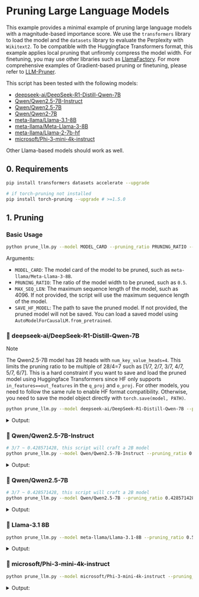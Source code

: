 # Pruning Large Language Models

This example provides a minimal example of pruning large language models with a magnitude-based importance score. We use the `transformers` library to load the model and the `datasets` library to evaluate the Perplexity with `Wikitext2`. To be compatible with the Huggingface Transformers format, this example applies local pruning that unfiromly compress the model width. For finetuning, you may use other libraries such as [LlamaFactory](https://github.com/hiyouga/LLaMA-Factory). For more comprehensive examples of Gradient-based pruning or finetuning, please refer to [LLM-Pruner](https://github.com/horseee/LLM-Pruner).

This script has been tested with the following models:

*  [deepseek-ai/DeepSeek-R1-Distill-Qwen-7B](https://huggingface.co/deepseek-ai/DeepSeek-R1-Distill-Qwen-7B)
*  [Qwen/Qwen2.5-7B-Instruct](https://huggingface.co/Qwen/Qwen2.5-7B-Instruct)
*  [Qwen/Qwen2.5-7B](https://huggingface.co/Qwen/Qwen2.5-7B)
*  [Qwen/Qwen2-7B](https://huggingface.co/Qwen/Qwen2-7B)
*  [meta-llama/Llama-3.1-8B](https://huggingface.co/meta-llama/Llama-3.1-8B)
*  [meta-llama/Meta-Llama-3-8B](https://huggingface.co/meta-llama/Meta-Llama-3-8B)
*  [meta-llama/Llama-2-7b-hf](https://huggingface.co/meta-llama/Llama-2-7b-hf)
*  [microsoft/Phi-3-mini-4k-instruct](https://huggingface.co/microsoft/Phi-3-mini-4k-instruct)


Other Llama-based models should work as well.


## 0. Requirements

```bash
pip install transformers datasets accelerate --upgrade

# if torch-pruning not installed
pip install torch-pruning --upgrade # >=1.5.0
```

## 1. Pruning

### Basic Usage
  
```bash
python prune_llm.py --model MODEL_CARD --pruning_ratio PRUNING_RATIO --max_seq_len MAX_SEQ_LEN --save_model SAVE_HF_MODEL
```

Arguments:
- `MODEL_CARD`: The model card of the model to be pruned, such as `meta-llama/Meta-Llama-3-8B`.
- `PRUNING_RATIO`: The ratio of the model width to be pruned, such as `0.5`. 
- `MAX_SEQ_LEN`: The maximum sequence length of the model, such as 4096. If not provided, the script will use the maximum sequence length of the model.
- `SAVE_HF_MODEL`: The path to save the pruned model. If not provided, the pruned model will not be saved. You can load a saved model using `AutoModelForCausalLM.from_pretrained`.


### :rocket: deepseek-ai/DeepSeek-R1-Distill-Qwen-7B

> [!NOTE]  
> The Qwen2.5-7B model has 28 heads with ``num_key_value_heads=4``. This limits the pruning ratio to be multiple of 28/4=7 such as [1/7, 2/7, 3/7, 4/7, 5/7, 6/7]. This is a hard constraint if you want to save and load the pruned model using Huggingface Transformers since HF only supports ``in_features==out_features`` in the ``q_proj`` and ``o_proj``. For other models, you need to follow the same rule to enable HF format compatibility. Otherwise, you need to save the model object directly with ``torch.save(model, PATH)``.
```bash
python prune_llm.py --model deepseek-ai/DeepSeek-R1-Distill-Qwen-7B --pruning_ratio 0.428571428 --max_seq_len 4096
```
<details>
<summary>Output:</summary>

```
Qwen2ForCausalLM(
  (model): Qwen2Model(
    (embed_tokens): Embedding(152064, 3584) => (embed_tokens): Embedding(152064, 2048)
    (layers): ModuleList(
      (0-27): 28 x Qwen2DecoderLayer(
        (self_attn): Qwen2Attention(
          (q_proj): Linear(in_features=3584, out_features=3584, bias=True) => (q_proj): Linear(in_features=2048, out_features=2048, bias=True)
          (k_proj): Linear(in_features=3584, out_features=512, bias=True) => (k_proj): Linear(in_features=2048, out_features=512, bias=True)
          (v_proj): Linear(in_features=3584, out_features=512, bias=True) => (v_proj): Linear(in_features=2048, out_features=512, bias=True)
          (o_proj): Linear(in_features=3584, out_features=3584, bias=False) => (o_proj): Linear(in_features=2048, out_features=2048, bias=False)
        )
        (mlp): Qwen2MLP(
          (gate_proj): Linear(in_features=3584, out_features=18944, bias=False) => (gate_proj): Linear(in_features=2048, out_features=10824, bias=False)
          (up_proj): Linear(in_features=3584, out_features=18944, bias=False) => (up_proj): Linear(in_features=2048, out_features=10824, bias=False)
          (down_proj): Linear(in_features=18944, out_features=3584, bias=False) => (down_proj): Linear(in_features=10824, out_features=2048, bias=False)
          (act_fn): SiLU()
        )
        (input_layernorm): Qwen2RMSNorm((3584,), eps=1e-06) => (input_layernorm): Qwen2RMSNorm((2048,), eps=1e-06)
        (post_attention_layernorm): Qwen2RMSNorm((3584,), eps=1e-06) => (post_attention_layernorm): Qwen2RMSNorm((2048,), eps=1e-06)
      )
    )
    (norm): Qwen2RMSNorm((3584,), eps=1e-06) => (norm): Qwen2RMSNorm((2048,), eps=1e-06)
    (rotary_emb): Qwen2RotaryEmbedding()
  )
  (lm_head): Linear(in_features=3584, out_features=152064, bias=False) => (lm_head): Linear(in_features=2048, out_features=152064, bias=False)
)

Qwen2Config {
  "_attn_implementation_autoset": true,
  "_name_or_path": "deepseek-ai/DeepSeek-R1-Distill-Qwen-7B",
  "architectures": [
    "Qwen2ForCausalLM"
  ],
  "attention_dropout": 0.0,
  "bos_token_id": 151643,
  "eos_token_id": 151643,
  "hidden_act": "silu",
  "hidden_size": 2048,
  "initializer_range": 0.02,
  "intermediate_size": 10824,
  "max_position_embeddings": 131072,
  "max_window_layers": 28,
  "model_type": "qwen2",
  "num_attention_heads": 16,
  "num_hidden_layers": 28,
  "num_key_value_heads": 4,
  "rms_norm_eps": 1e-06,
  "rope_scaling": null,
  "rope_theta": 10000,
  "sliding_window": null,
  "tie_word_embeddings": false,
  "torch_dtype": "float16",
  "transformers_version": "4.48.3",
  "use_cache": true,
  "use_mrope": false,
  "use_sliding_window": false,
  "vocab_size": 152064
}

num_params 2778732544
evaluating on wikitext2
Token indices sequence length is longer than the specified maximum sequence length for this model (2541001 > 16384). Running this sequence through the model will result in indexing errors
nsamples 73
sample 0
sample 50
wikitext perplexity 28358.30078125
```
</details>



### :rocket: Qwen/Qwen2.5-7B-Instruct



```bash
# 3/7 ~ 0.428571428, this script will craft a 2B model
python prune_llm.py --model Qwen/Qwen2.5-7B-Instruct --pruning_ratio 0.428571428 --max_seq_len 4096
```

<details>
<summary>Output:</summary>

```
Qwen2ForCausalLM(
  (model): Qwen2Model(
    (embed_tokens): Embedding(152064, 3584) => (embed_tokens): Embedding(152064, 2048)
    (layers): ModuleList(
      (0-27): 28 x Qwen2DecoderLayer(
        (self_attn): Qwen2Attention(
          (q_proj): Linear(in_features=3584, out_features=3584, bias=True) => (q_proj): Linear(in_features=2048, out_features=2048, bias=True)
          (k_proj): Linear(in_features=3584, out_features=512, bias=True) => (k_proj): Linear(in_features=2048, out_features=512, bias=True)
          (v_proj): Linear(in_features=3584, out_features=512, bias=True) => (v_proj): Linear(in_features=2048, out_features=512, bias=True)
          (o_proj): Linear(in_features=3584, out_features=3584, bias=False) => (o_proj): Linear(in_features=2048, out_features=2048, bias=False)
        )
        (mlp): Qwen2MLP(
          (gate_proj): Linear(in_features=3584, out_features=18944, bias=False) => (gate_proj): Linear(in_features=2048, out_features=10824, bias=False)
          (up_proj): Linear(in_features=3584, out_features=18944, bias=False) => (up_proj): Linear(in_features=2048, out_features=10824, bias=False)
          (down_proj): Linear(in_features=18944, out_features=3584, bias=False) => (down_proj): Linear(in_features=10824, out_features=2048, bias=False)
          (act_fn): SiLU()
        )
        (input_layernorm): Qwen2RMSNorm((3584,), eps=1e-06) => (input_layernorm): Qwen2RMSNorm((2048,), eps=1e-06)
        (post_attention_layernorm): Qwen2RMSNorm((3584,), eps=1e-06) => (post_attention_layernorm): Qwen2RMSNorm((2048,), eps=1e-06)
      )
    )
    (norm): Qwen2RMSNorm((3584,), eps=1e-06) => (norm): Qwen2RMSNorm((2048,), eps=1e-06)
    (rotary_emb): Qwen2RotaryEmbedding()
  )
  (lm_head): Linear(in_features=3584, out_features=152064, bias=False) => (lm_head): Linear(in_features=2048, out_features=152064, bias=False)
)
Qwen2Config {
  "_attn_implementation_autoset": true,
  "_name_or_path": "Qwen/Qwen2.5-7B-Instruct",
  "architectures": [
    "Qwen2ForCausalLM"
  ],
  "attention_dropout": 0.0,
  "bos_token_id": 151643,
  "eos_token_id": 151645,
  "hidden_act": "silu",
  "hidden_size": 2048,
  "initializer_range": 0.02,
  "intermediate_size": 10824,
  "max_position_embeddings": 32768,
  "max_window_layers": 28,
  "model_type": "qwen2",
  "num_attention_heads": 16,
  "num_hidden_layers": 28,
  "num_key_value_heads": 4,
  "rms_norm_eps": 1e-06,
  "rope_scaling": null,
  "rope_theta": 1000000.0,
  "sliding_window": null,
  "tie_word_embeddings": false,
  "torch_dtype": "float16",
  "transformers_version": "4.48.3",
  "use_cache": true,
  "use_sliding_window": false,
  "vocab_size": 152064
}

num_params 2778732544
evaluating on wikitext2
nsamples 73
sample 0
sample 50
wikitext perplexity 150926.78125
```

</details>



### :rocket: Qwen/Qwen2.5-7B
```bash
# 3/7 ~ 0.428571428, this script will craft a 2B model
python prune_llm.py --model Qwen/Qwen2.5-7B --pruning_ratio 0.428571428 --max_seq_len 4096
```

<details>
<summary>Output:</summary>

```
Qwen2ForCausalLM(
  (model): Qwen2Model(
    (embed_tokens): Embedding(152064, 3584) => (embed_tokens): Embedding(152064, 2048)
    (layers): ModuleList(
      (0-27): 28 x Qwen2DecoderLayer(
        (self_attn): Qwen2Attention(
          (q_proj): Linear(in_features=3584, out_features=3584, bias=True) => (q_proj): Linear(in_features=2048, out_features=2048, bias=True)
          (k_proj): Linear(in_features=3584, out_features=512, bias=True) => (k_proj): Linear(in_features=2048, out_features=512, bias=True)
          (v_proj): Linear(in_features=3584, out_features=512, bias=True) => (v_proj): Linear(in_features=2048, out_features=512, bias=True)
          (o_proj): Linear(in_features=3584, out_features=3584, bias=False) => (o_proj): Linear(in_features=2048, out_features=2048, bias=False)
        )
        (mlp): Qwen2MLP(
          (gate_proj): Linear(in_features=3584, out_features=18944, bias=False) => (gate_proj): Linear(in_features=2048, out_features=10824, bias=False)
          (up_proj): Linear(in_features=3584, out_features=18944, bias=False) => (up_proj): Linear(in_features=2048, out_features=10824, bias=False)
          (down_proj): Linear(in_features=18944, out_features=3584, bias=False) => (down_proj): Linear(in_features=10824, out_features=2048, bias=False)
          (act_fn): SiLU()
        )
        (input_layernorm): Qwen2RMSNorm((3584,), eps=1e-06) => (input_layernorm): Qwen2RMSNorm((2048,), eps=1e-06)
        (post_attention_layernorm): Qwen2RMSNorm((3584,), eps=1e-06) => (post_attention_layernorm): Qwen2RMSNorm((2048,), eps=1e-06)
      )
    )
    (norm): Qwen2RMSNorm((3584,), eps=1e-06) => (norm): Qwen2RMSNorm((2048,), eps=1e-06)
    (rotary_emb): Qwen2RotaryEmbedding()
  )
  (lm_head): Linear(in_features=3584, out_features=152064, bias=False) => (lm_head): Linear(in_features=2048, out_features=152064, bias=False)
)

Qwen2Config {
  "_attn_implementation_autoset": true,
  "_name_or_path": "Qwen/Qwen2.5-7B",
  "architectures": [
    "Qwen2ForCausalLM"
  ],
  "attention_dropout": 0.0,
  "bos_token_id": 151643,
  "eos_token_id": 151643,
  "hidden_act": "silu",
  "hidden_size": 2048,
  "initializer_range": 0.02,
  "intermediate_size": 10824,
  "max_position_embeddings": 131072,
  "max_window_layers": 28,
  "model_type": "qwen2",
  "num_attention_heads": 16,
  "num_hidden_layers": 28,
  "num_key_value_heads": 4,
  "rms_norm_eps": 1e-06,
  "rope_scaling": null,
  "rope_theta": 1000000.0,
  "sliding_window": null,
  "tie_word_embeddings": false,
  "torch_dtype": "float16",
  "transformers_version": "4.48.3",
  "use_cache": true,
  "use_mrope": false,
  "use_sliding_window": false,
  "vocab_size": 152064
}

num_params 2778732544
evaluating on wikitext2
Token indices sequence length is longer than the specified maximum sequence length for this model (2541000 > 131072). Running this sequence through the model will result in indexing errors
nsamples 73
sample 0
sample 50
wikitext perplexity 307206.03125
```

</details>



### :rocket: Llama-3.1 8B

```bash
python prune_llm.py --model meta-llama/Llama-3.1-8B --pruning_ratio 0.5 --max_seq_len 4096 
```
<details>
<summary>Output:</summary>

```
LlamaForCausalLM(
  (model): LlamaModel(
    (embed_tokens): Embedding(128256, 4096) => (embed_tokens): Embedding(128256, 2048)
    (layers): ModuleList(
      (0-31): 32 x LlamaDecoderLayer(
        (self_attn): LlamaAttention(
          (q_proj): Linear(in_features=4096, out_features=4096, bias=False) => (q_proj): Linear(in_features=2048, out_features=2048, bias=False)
          (k_proj): Linear(in_features=4096, out_features=1024, bias=False) => (k_proj): Linear(in_features=2048, out_features=1024, bias=False)
          (v_proj): Linear(in_features=4096, out_features=1024, bias=False) => (v_proj): Linear(in_features=2048, out_features=1024, bias=False)
          (o_proj): Linear(in_features=4096, out_features=4096, bias=False) => (o_proj): Linear(in_features=2048, out_features=2048, bias=False)
        )
        (mlp): LlamaMLP(
          (gate_proj): Linear(in_features=4096, out_features=14336, bias=False) => (gate_proj): Linear(in_features=2048, out_features=7168, bias=False)
          (up_proj): Linear(in_features=4096, out_features=14336, bias=False) => (up_proj): Linear(in_features=2048, out_features=7168, bias=False)
          (down_proj): Linear(in_features=14336, out_features=4096, bias=False) => (down_proj): Linear(in_features=7168, out_features=2048, bias=False)
          (act_fn): SiLU()
        )
        (input_layernorm): LlamaRMSNorm((4096,), eps=1e-05) => (input_layernorm): LlamaRMSNorm((2048,), eps=1e-05)
        (post_attention_layernorm): LlamaRMSNorm((4096,), eps=1e-05) => (post_attention_layernorm): LlamaRMSNorm((2048,), eps=1e-05)
      )
    )
    (norm): LlamaRMSNorm((4096,), eps=1e-05) => (norm): LlamaRMSNorm((2048,), eps=1e-05)
    (rotary_emb): LlamaRotaryEmbedding()
  )
  (lm_head): Linear(in_features=4096, out_features=128256, bias=False) => (lm_head): Linear(in_features=2048, out_features=128256, bias=False)
)
LlamaConfig {
  "_attn_implementation_autoset": true,
  "_name_or_path": "meta-llama/Llama-3.1-8B",
  "architectures": [
    "LlamaForCausalLM"
  ],
  "attention_bias": false,
  "attention_dropout": 0.0,
  "bos_token_id": 128000,
  "eos_token_id": 128001,
  "head_dim": 128,
  "hidden_act": "silu",
  "hidden_size": 2048,
  "initializer_range": 0.02,
  "intermediate_size": 7168,
  "max_position_embeddings": 131072,
  "mlp_bias": false,
  "model_type": "llama",
  "num_attention_heads": 16,
  "num_hidden_layers": 32,
  "num_key_value_heads": 8,
  "pretraining_tp": 1,
  "rms_norm_eps": 1e-05,
  "rope_scaling": {
    "factor": 8.0,
    "high_freq_factor": 4.0,
    "low_freq_factor": 1.0,
    "original_max_position_embeddings": 8192,
    "rope_type": "llama3"
  },
  "rope_theta": 500000.0,
  "tie_word_embeddings": false,
  "torch_dtype": "float16",
  "transformers_version": "4.48.3",
  "use_cache": true,
  "vocab_size": 128256
}

num_params 2337409024
evaluating on wikitext2
nsamples 70
sample 0
sample 50
wikitext perplexity 576501.0
```

</details>

### :rocket: microsoft/Phi-3-mini-4k-instruct

```bash
python prune_llm.py --model microsoft/Phi-3-mini-4k-instruct --pruning_ratio 0.5
```


<details>
<summary>Output:</summary>

```
Phi3ForCausalLM(
  (model): Phi3Model(
    (embed_tokens): Embedding(32064, 3072, padding_idx=32000) => (embed_tokens): Embedding(32064, 1536, padding_idx=32000)
    (layers): ModuleList(
      (0-31): 32 x Phi3DecoderLayer(
        (self_attn): Phi3Attention(
          (o_proj): Linear(in_features=3072, out_features=3072, bias=False) => (o_proj): Linear(in_features=1536, out_features=1536, bias=False)
          (qkv_proj): Linear(in_features=3072, out_features=9216, bias=False) => (qkv_proj): Linear(in_features=1536, out_features=4608, bias=False)
        )
        (mlp): Phi3MLP(
          (gate_up_proj): Linear(in_features=3072, out_features=16384, bias=False) => (gate_up_proj): Linear(in_features=1536, out_features=8192, bias=False)
          (down_proj): Linear(in_features=8192, out_features=3072, bias=False) => (down_proj): Linear(in_features=4096, out_features=1536, bias=False)
          (activation_fn): SiLU()
        )
        (input_layernorm): Phi3RMSNorm((3072,), eps=1e-05) => (input_layernorm): Phi3RMSNorm((1536,), eps=1e-05)
        (post_attention_layernorm): Phi3RMSNorm((3072,), eps=1e-05) => (post_attention_layernorm): Phi3RMSNorm((1536,), eps=1e-05)
        (resid_attn_dropout): Dropout(p=0.0, inplace=False)
        (resid_mlp_dropout): Dropout(p=0.0, inplace=False)
      )
    )
    (norm): Phi3RMSNorm((3072,), eps=1e-05) => (norm): Phi3RMSNorm((1536,), eps=1e-05)
    (rotary_emb): Phi3RotaryEmbedding()
  )
  (lm_head): Linear(in_features=3072, out_features=32064, bias=False) => (lm_head): Linear(in_features=1536, out_features=32064, bias=False)
)

Phi3Config {
  "_attn_implementation_autoset": true,
  "_name_or_path": "microsoft/Phi-3-mini-4k-instruct",
  "architectures": [
    "Phi3ForCausalLM"
  ],
  "attention_bias": false,
  "attention_dropout": 0.0,
  "auto_map": {
    "AutoConfig": "microsoft/Phi-3-mini-4k-instruct--configuration_phi3.Phi3Config",
    "AutoModelForCausalLM": "microsoft/Phi-3-mini-4k-instruct--modeling_phi3.Phi3ForCausalLM"
  },
  "bos_token_id": 1,
  "embd_pdrop": 0.0,
  "eos_token_id": 32000,
  "hidden_act": "silu",
  "hidden_size": 1536,
  "initializer_range": 0.02,
  "intermediate_size": 4096,
  "max_position_embeddings": 4096,
  "model_type": "phi3",
  "num_attention_heads": 16,
  "num_hidden_layers": 32,
  "num_key_value_heads": 16,
  "original_max_position_embeddings": 4096,
  "pad_token_id": 32000,
  "resid_pdrop": 0.0,
  "rms_norm_eps": 1e-05,
  "rope_scaling": null,
  "rope_theta": 10000.0,
  "sliding_window": 2047,
  "tie_word_embeddings": false,
  "torch_dtype": "float16",
  "transformers_version": "4.48.3",
  "use_cache": true,
  "vocab_size": 32064
}

num_params 1004570112
evaluating on wikitext2
Token indices sequence length is longer than the specified maximum sequence length for this model (2824490 > 4096). Running this sequence through the model will result in indexing errors
nsamples 83
sample 0
sample 50
wikitext perplexity 110115.0
```

</details>
